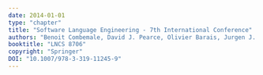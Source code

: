 ```yaml
---
date: 2014-01-01
type: "chapter"
title: "Software Language Engineering - 7th International Conference"
authors: "Benoit Combemale, David J. Pearce, Olivier Barais, Jurgen J. Vinju (Eds.)"
booktitle: "LNCS 8706"
copyright: "Springer"
DOI: "10.1007/978-3-319-11245-9"
---
```

